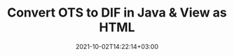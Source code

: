 ---
############################# Static ############################
layout: "autogen"
date: 2021-10-02T14:22:14+03:00
draft: false
path: "total/java/conversion/ots-to-dif/"

############################# Head ############################
head_title: "Convert OTS to DIF in Java - Sample Java Code"
head_description: "Java document conversion library to convert OTS to DIF and 100+ other file formats in Java & J2SE applications. View the Converted DIF document as HTML viewer."

############################# Header ############################
title: "Convert OTS to DIF in Java & View as HTML"
description: "Programmatically convert OTS to DIF in Java & J2SE platforms using flexible document manipulation options to customize the resultant document. Convert the complete document or some specific pages based on page numbers or selective page ranges using Java document conversion library."

############################# SubMenu ############################
submenu:
    enable: false

############################# Content ############################
content:
    enable: true
    block:
    - title_left: "OTS to DIF Conversion in Java"
      content_left: |
          Perform OTS to DIF file conversion in three simple steps using Java. View the converted document as HTML without any external software dependency.

          -   Create a new instance of **Converter** class and load the OTS file
          -   Set **ConvertOptions** for the DIF document type
          -   Call **Convert** method of **Converter** class instance for conversion to DIF
          -   Set options for HTML viewer
          -   Create **Viewer** object to view converted DIF as HTML
          
      title_right: "Convert Remotely Located Documents"
      content_right: |
          You require `GroupDocs.Conversion` & `GroupDocs.Viewer` namespaces to convert between a wide range of popular document types such as PDF, Microsoft Word, Excel, PowerPoint, Project, Outlook, HTML, diagrams and image file formats. Explore other [Java APIs for Office documents](https://products.conholdate.com/total/java/) as offered by Conholdate.Total.
          
          Get the respective assembly files from the [downloads](https://downloads.conholdate.com/total/java) or fetch the whole package from [Maven](https://repository.conholdate.com/webapp/#/artifacts/browse/tree/General/repo) to add 'Conholdate.Total` directly in your workspace.
          
      code: |
          ```cs {linenos=false}
          // Convert OTS to DIF using GroupDocs.Conversion API
          // Load the source OTS file to be converted
          Converter converter = new Converter("input.ots");

          // Get the convert options ready for the target DIF format
          ConvertOptions convertOptions = new FileType().fromExtension("dif").getConvertOptions();

          // Convert to DIF format
          converter.convert("output.dif", convertOptions);

          // Create Viewer object to view the converted DIF as HTML
          try (Viewer viewer = new Viewer("output.dif"))
          {
              // Set options for HTML viewer
              HtmlViewOptions viewOptions = HtmlViewOptions.forEmbeddedResources("output{0}.html");

              // View converted DIF as HTML
              viewer.view(viewOptions);
          }
          ```
    - title_left: "Convert Password Protected OTS to DIF"
      content_left: |
          Accurately load and convert documents that are protected with a password within your Java based applications. The file format conversion API also supports rendering remote documents from different sources including S3, Blob, FTP, Stream, URL or a local disk.

          -   Create new instance of **Converter** class and pass source document path
          -   Instantiate the proper **ConvertOptions** class e.g. (**PdfConvertOptions**, **WordProcessingConvertOptions**, **SpreadsheetConvertOptions** etc.)
          -   Call **convert** method of **Converter** class instance and pass filename for the converted document
        
      title_right: "Source Document Information Extraction"
      content_right: |
          The documents information extraction feature not only allows getting the basic information about the source document file but it also supports extracting some valuable file-format specific information such as project start and end dates of a Microsoft Project file, any printing restrictions on a PDF document, list of folders enclosed in an Outlook data file etc. 

          Convert popular document file formats on different operating systems such as Windows, Linux or macOS while using development environments such as NetBeans, IntelliJ IDEA and Eclipse.
          
      code: |
          ```cs {linenos=false}
          // Load and convert password protected documents
          WordProcessingLoadOptions loadOptions = new WordProcessingLoadOptions();
          loadOptions.setPassword("12345");

          // Create an instance of Converter class and pass source document path and the load options delegate as a constructor parameters
          Converter converter = new Converter("input.ots", loadOptions);

          // Instantiate PdfConvertOptions class
          PdfConvertOptions options = new PdfConvertOptions();

          // Call convert method of Converter class instance and pass filename for the converted document and the instance of ConvertOptions from the previous step
          converter.convert("output.dif, options);
          ```
############################# About Formats ############################
about_formats:
    enable: false
############################# More Formats ############################
more_formats:
    enable: true
    auto: false
    other_out_formats: PDF DOCX DOT DOTX DOTM TXT RTF HTML MHTML XLS XLSX XLSM XLT XLTX XLTM DIF PPT PPTX PPS PPSX POT POTX POTM ODT OTT EMZ WMZ SVGZ TEX DCM WMF BMP PNG GIF JPEG TIFF
############################# Back to top ###############################
back_to_top:
  enable: true
---